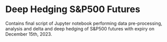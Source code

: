 # Deep Hedging S&P500 Futures
Contains final script of Jupyter notebook performing data pre-processing, analysis and delta and deep hedging of S&amp;P500 futures with expiry on December 15th, 2023.
